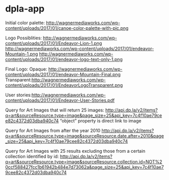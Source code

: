 # dpla-app
Initial color palette: http://wagnermediaworks.com/wp-content/uploads/2017/01/canoe-color-palette-with-pic.png

Logo Possiblities:
http://wagnermediaworks.com/wp-content/uploads/2017/01/Endeavor-Lion-1.png
http://wagnermediaworks.com/wp-content/uploads/2017/01/endeavor-Mountain-1.png
http://wagnermediaworks.com/wp-content/uploads/2017/01/endeavor-logo-text-only-1.png

Final Logo:
Opaque: http://wagnermediaworks.com/wp-content/uploads/2017/01/endeavor-Mountain-Final.png
Transparent:http://wagnermediaworks.com/wp-content/uploads/2017/01/EndeavorLogoTransparent.png

User stories:http://wagnermediaworks.com/wp-content/uploads/2017/01/Endeavor-User-Stories.pdf


Query for Art Images that will return 25 images:
http://api.dp.la/v2/items?q=art&sourceResource.type=image&page_size=25&api_key=7c4f10ae79cee82c4372d03dba940c74
“object” property is direct link to image

Query for Art Images from after the year 2010
http://api.dp.la/v2/items?q=art&sourceResource.type=image&sourceResource.date.after=2010&page_size=25&api_key=7c4f10ae79cee82c4372d03dba940c74

Query for Art Images with 25 results excluding those from a certain collection identified by id:
http://api.dp.la/v2/items?q=art&sourceResource.type=image&sourceResource.collection.id=NOT%20ccf588427fcc1b61942b484e7d73062a&page_size=25&api_key=7c4f10ae79cee82c4372d03dba940c74

